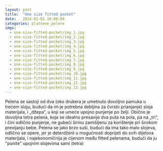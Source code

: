 ```yaml
---
layout: post
title:  "One size fitted pocket"
date:   2014-02-01 10:00:00
categories: platnene_pelene
imgs:
  - one-size-fitted-pocket/img_1.jpg
  - one-size-fitted-pocket/img_2.jpg
  - one-size-fitted-pocket/img_3.jpg
  - one-size-fitted-pocket/img_4.jpg
  - one-size-fitted-pocket/img_5.jpg
  - one-size-fitted-pocket/img_6.jpg
  - one-size-fitted-pocket/img_7.jpg
  - one-size-fitted-pocket/img_8.jpg
  - one-size-fitted-pocket/img_9.jpg
  - one-size-fitted-pocket/img_10.jpg
  - one-size-fitted-pocket/img_11.jpg
  - one-size-fitted-pocket/img_12.jpg
  - one-size-fitted-pocket/img_13.jpg
---
```


Pelena se sastoji od dva (oko drukera je umetnuto dovoljno pamuka u trećem sloju, budući da im je potrebna debljina za čvrsto prianjanje) sloja materijala, i „džepa“, u koji se umeće upojno punjenje po želji. Obično je dovoljna tetra pelena, koja se idealno presavije dva puta na pola, pa na „tri“, i čini odlično punjenje, ne gubeći širinu zamišljenu za korištenje pri širokom previjanju bebe. Pelena se jako brzo suši, budući da ima tako malo slojeva, odlično se opere, jer je deterdžent u mogućnosti doprijeti do svih dijelova materijala, i najekonomičnija je cijenom među fitted pelenama, budući da ju "punite" upojnim slojevima sami (tetra) 
